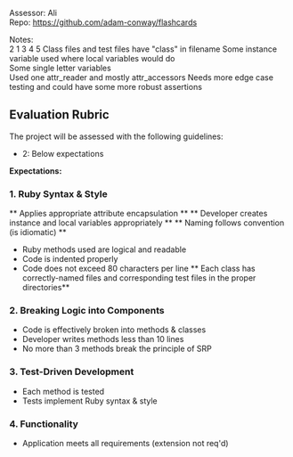 Assessor: Ali  
Repo: https://github.com/adam-conway/flashcards  

Notes:  
2 1 3 4 5
Class files and test files have "class" in filename
Some instance variable used where local variables would do  
Some single letter variables  
Used one attr_reader and mostly attr_accessors
Needs more edge case testing and could have some more robust assertions

## Evaluation Rubric

The project will be assessed with the following guidelines:

* 2: Below expectations

**Expectations:**

### 1. Ruby Syntax & Style

** Applies appropriate attribute encapsulation  **
** Developer creates instance and local variables appropriately **
** Naming follows convention (is idiomatic) **
* Ruby methods used are logical and readable
* Code is indented properly
* Code does not exceed 80 characters per line
** Each class has correctly-named files and corresponding test files in the proper directories**

### 2. Breaking Logic into Components

* Code is effectively broken into methods & classes
* Developer writes methods less than 10 lines
* No more than 3 methods break the principle of SRP

### 3. Test-Driven Development

* Each method is tested  
* Tests implement Ruby syntax & style   

### 4. Functionality

* Application meets all requirements (extension not req'd)
